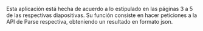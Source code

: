 Esta aplicación está hecha de acuerdo a lo estipulado en las páginas 3 a 5 de las respectivas diapositivas.
Su función consiste en hacer peticiones a la API de Parse respectiva, obteniendo un resultado en formato json.
